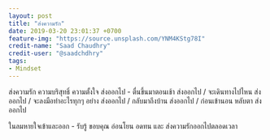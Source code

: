```yaml
---
layout: post
title: "ส่งความรัก"
date: 2019-03-20 23:01:37 +0700
feature-img: "https://source.unsplash.com/YNM4KStg78I"
credit-name: "Saad Chaudhry"
credit-user: "@saadchdhry"
tags:
- Mindset
---
```

ส่งความรัก ความบริสุทธิ์ ความตั้งใจ ส่งออกไป - ตื่นขึ้นมาตอนเช้า ส่งออกไป / จะเดินทางไปไหน ส่งออกไป / จะลงมือทำอะไรทุกๆ อย่าง ส่งออกไป / กลับมาถึงบ้าน ส่งออกไป / ก่อนเข้านอน หลับตา ส่งออกไป

ในลมหายใจเข้าและออก - รับรู้ ขอบคุณ อ่อนโยน อดทน และ ส่งความรักออกไปตลอดเวลา
